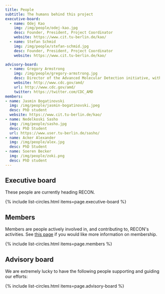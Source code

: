 ```yaml
---
title: People
subtitle: The humans behind this project
executive-board:
  - name: Odej Kao
    img: /img/people/odej-kao.jpg
    desc: Founder, President, Project Coordinator
    website: https://www.cit.tu-berlin.de/kao/
  - name: Stefan Schmid
    img: /img/people/stefan-schmid.jpg
    desc: Founder, President, Project Coordinator
    website: https://www.cit.tu-berlin.de/kao/

advisory-board:
  - name: Gregory Armstrong
    img: /img/people/gregory-armstrong.jpg
    desc: Director of the Advanced Molecular Detection initiative, with extensive experience in epidemiology and outbreak response at CDC, Atlanta, USA.
    website: http://www.cdc.gov/amd/
    url: http://www.cdc.gov/amd/
    twitter: https://twitter.com/CDC_AMD
members:
- name: Jasmin Bogatinovski
  img: /img/people/jasmin-bogatinovski.jpeg
  desc: PhD student
  website: https://www.cit.tu-berlin.de/kao/
- name: Nedelkoski Sasho
  img: /img/people/sasho.jpg
  desc: PhD Student
  url: https://www.user.tu-berlin.de/sasho/
- name: Acker Alexander
  img: /img/people/alex.jpg
  desc: PhD Student
- name: Soeren Becker
  img: /img/people/zoki.png
  desc: PhD student
---
```



## Executive board

These people are currently heading RECON.

{% include list-circles.html items=page.executive-board %}



## Members

Members are people actively involved in, and contributing to, RECON's activities.
See [this page](../join) if you would like more information on membership.

{% include list-circles.html items=page.members %}



## Advisory board

We are extremely lucky to have the following people supporting and guiding our efforts:

{% include list-circles.html items=page.advisory-board %}
